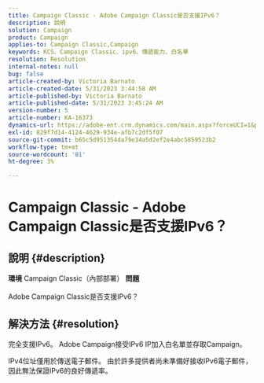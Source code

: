 ```yaml
---
title: Campaign Classic - Adobe Campaign Classic是否支援IPv6？
description: 說明
solution: Campaign
product: Campaign
applies-to: Campaign Classic,Campaign
keywords: KCS、Campaign Classic、ipv6、傳遞能力、白名單
resolution: Resolution
internal-notes: null
bug: false
article-created-by: Victoria Barnato
article-created-date: 5/31/2023 3:44:58 AM
article-published-by: Victoria Barnato
article-published-date: 5/31/2023 3:45:24 AM
version-number: 5
article-number: KA-16373
dynamics-url: https://adobe-ent.crm.dynamics.com/main.aspx?forceUCI=1&pagetype=entityrecord&etn=knowledgearticle&id=66d40181-65ff-ed11-8f6e-6045bd006149
exl-id: 829f7d14-4124-4629-934e-afb7c2df5f07
source-git-commit: b65c5d951354da79e34a5d2ef2e4abc5859523b2
workflow-type: tm+mt
source-wordcount: '81'
ht-degree: 3%

---
```


# Campaign Classic - Adobe Campaign Classic是否支援IPv6？

## 說明 {#description}

<b>環境</b>
Campaign Classic（內部部署）
<b>問題</b><br><br>Adobe Campaign Classic是否支援IPv6？<br>

## 解決方法 {#resolution}


完全支援IPv6。 Adobe Campaign接受IPv6 IP加入白名單並存取Campaign。

IPv4位址僅用於傳送電子郵件。 由於許多提供者尚未準備好接收IPv6電子郵件，因此無法保證IPv6的良好傳遞率。
